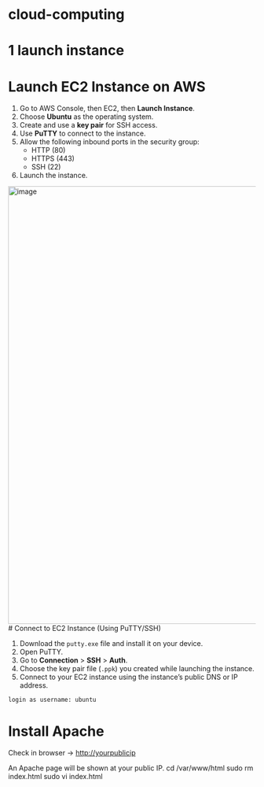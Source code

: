# cloud-computing
# 1 launch instance
# Launch EC2 Instance on AWS

1. Go to AWS Console, then EC2, then **Launch Instance**.
2. Choose **Ubuntu** as the operating system.
3. Create and use a **key pair** for SSH access.
4. Use **PuTTY** to connect to the instance.
5. Allow the following inbound ports in the security group:
   - HTTP (80)
   - HTTPS (443)
   - SSH (22)
6. Launch the instance.
<img width="1920" height="889" alt="image" src="https://github.com/user-attachments/assets/06edfb66-e967-461f-9a82-f9088db6bd64" />
# Connect to EC2 Instance (Using PuTTY/SSH)

1. Download the `putty.exe` file and install it on your device.
2. Open PuTTY.
3. Go to **Connection** > **SSH** > **Auth**.
4. Choose the key pair file (`.ppk`) you created while launching the instance.
5. Connect to your EC2 instance using the instance’s public DNS or IP address.

```login as username: ubuntu```
# Install Apache
Check in browser → [http://yourpublicip](http://yourpublicip)

An Apache page will be shown at your public IP.
cd /var/www/html
sudo rm index.html
sudo vi index.html



